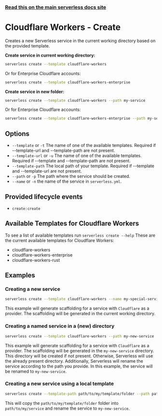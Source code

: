 <!--
title: Serverless Framework Commands - Cloudflare Workers - Create
menuText: create
menuOrder: 1
description: Creates a new Service in your current working directory
layout: Doc
-->

<!-- DOCS-SITE-LINK:START automatically generated  -->

### [Read this on the main serverless docs site](https://www.serverless.com/framework/docs/providers/cloudflare/cli-reference/create)

<!-- DOCS-SITE-LINK:END -->

# Cloudflare Workers - Create

Creates a new Serverless service in the current working directory based on the provided template.

**Create service in current working directory:**

```bash
serverless create --template cloudflare-workers
```

Or for Enterprise Cloudflare accounts:

```bash
serverless create --template cloudflare-workers-enterprise
```

**Create service in new folder:**

```bash
serverless create --template cloudflare-workers --path my-service
```

Or for Enterprise Cloudflare accounts:

```bash
serverless create --template cloudflare-workers-enterprise --path my-service
```

## Options

- `--template` or `-t` The name of one of the available templates. Required if --template-url and --template-path are not present.
- `--template-url` or `-u` The name of one of the available templates. Required if --template and --template-path are not present.
- `--template-path` The local path of your template. Required if --template and --template-url are not present.
- `--path` or `-p` The path where the service should be created.
- `--name` or `-n` the name of the service in `serverless.yml`.

## Provided lifecycle events

- `create:create`

## Available Templates for Cloudflare Workers

To see a list of available templates run `serverless create --help`
These are the current available templates for Cloudflare Workers:

- cloudflare-workers
- cloudflare-workers-enterprise
- cloudflare-workers-rust

## Examples

### Creating a new service

```bash
serverless create --template cloudflare-workers --name my-special-service
```

This example will generate scaffolding for a service with `Cloudflare` as a provider. The scaffolding will be generated in the current working directory.

### Creating a named service in a (new) directory

```bash
serverless create --template cloudflare-workers --path my-new-service
```

This example will generate scaffolding for a service with `Cloudflare` as a provider. The scaffolding will be generated in the `my-new-service` directory. This directory will be created if not present. Otherwise, Serverless will use the already present directory.
Additionally, Serverless will rename the service according to the path you provide. In this example, the service will be renamed to `my-new-service`.

### Creating a new service using a local template

```bash
serverless create --template-path path/to/my/template/folder --path path/to/my/service --name my-new-service
```

This will copy the `path/to/my/template/folder` folder into `path/to/my/service` and rename the service to `my-new-service`.
